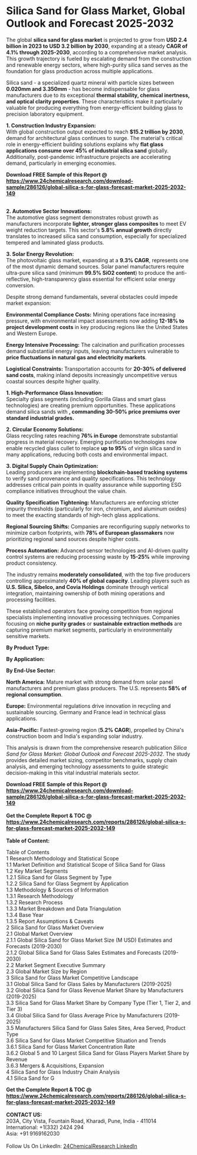 <h1>Silica Sand for Glass Market, Global Outlook and Forecast 2025-2032</h1><p>The global <strong>silica sand for glass market</strong> is projected to grow from <strong>USD 2.4 billion in 2023 to USD 3.2 billion by 2030</strong>, expanding at a steady <strong>CAGR of 4.1% through 2025-2030</strong>, according to a comprehensive market analysis. This growth trajectory is fueled by escalating demand from the construction and renewable energy sectors, where high-purity silica sand serves as the foundation for glass production across multiple applications.</p><p>Silica sand - a specialized quartz mineral with particle sizes between <strong>0.020mm and 3.350mm</strong> - has become indispensable for glass manufacturers due to its exceptional <strong>thermal stability, chemical inertness, and optical clarity properties</strong>. These characteristics make it particularly valuable for producing everything from energy-efficient building glass to precision laboratory equipment.</p><p><strong>1. Construction Industry Expansion:</strong><br>
With global construction output expected to reach <strong>$15.2 trillion by 2030</strong>, demand for architectural glass continues to surge. The material's critical role in energy-efficient building solutions explains why <strong>flat glass applications consume over 45% of industrial silica sand</strong> globally. Additionally, post-pandemic infrastructure projects are accelerating demand, particularly in emerging economies.</p><div><b>Download FREE Sample of this Report @ 
            <a href="https://www.24chemicalresearch.com/download-sample/286126/global-silica-s-for-glass-forecast-market-2025-2032-149">
            https://www.24chemicalresearch.com/download-sample/286126/global-silica-s-for-glass-forecast-market-2025-2032-149</a></b></div><br><p><strong>2. Automotive Sector Innovations:</strong><br>
The automotive glass segment demonstrates robust growth as manufacturers incorporate <strong>lighter, stronger glass composites</strong> to meet EV weight reduction targets. This sector's <strong>5.8% annual growth</strong> directly translates to increased silica sand consumption, especially for specialized tempered and laminated glass products.</p><p><strong>3. Solar Energy Revolution:</strong><br>
The photovoltaic glass market, expanding at a <strong>9.3% CAGR</strong>, represents one of the most dynamic demand sources. Solar panel manufacturers require ultra-pure silica sand (minimum <strong>99.5% SiO2 content</strong>) to produce the anti-reflective, high-transparency glass essential for efficient solar energy conversion.</p><p>Despite strong demand fundamentals, several obstacles could impede market expansion:</p><p><strong>Environmental Compliance Costs:</strong> Mining operations face increasing pressure, with environmental impact assessments now adding <strong>12-18% to project development costs</strong> in key producing regions like the United States and Western Europe.</p><p><strong>Energy Intensive Processing:</strong> The calcination and purification processes demand substantial energy inputs, leaving manufacturers vulnerable to <strong>price fluctuations in natural gas and electricity markets</strong>.</p><p><strong>Logistical Constraints:</strong> Transportation accounts for <strong>20-30% of delivered sand costs</strong>, making inland deposits increasingly uncompetitive versus coastal sources despite higher quality.</p><p><strong>1. High-Performance Glass Innovation:</strong><br>
Specialty glass segments (including Gorilla Glass and smart glass technologies) are creating premium opportunities. These applications demand silica sands with <strong>, commanding <strong>30-50% price premiums</strong> over standard industrial grades.</strong></p><p><strong>2. Circular Economy Solutions:</strong><br>
Glass recycling rates reaching <strong>76% in Europe</strong> demonstrate substantial progress in material recovery. Emerging purification technologies now enable recycled glass cullet to replace <strong>up to 95%</strong> of virgin silica sand in many applications, reducing both costs and environmental impact.</p><p><strong>3. Digital Supply Chain Optimization:</strong><br>
Leading producers are implementing <strong>blockchain-based tracking systems</strong> to verify sand provenance and quality specifications. This technology addresses critical pain points in quality assurance while supporting ESG compliance initiatives throughout the value chain.</p><p><strong>Quality Specification Tightening:</strong> Manufacturers are enforcing stricter impurity thresholds (particularly for iron, chromium, and aluminum oxides) to meet the exacting standards of high-tech glass applications.</p><p><strong>Regional Sourcing Shifts:</strong> Companies are reconfiguring supply networks to minimize carbon footprints, with <strong>78% of European glassmakers</strong> now prioritizing regional sand sources despite higher costs.</p><p><strong>Process Automation:</strong> Advanced sensor technologies and AI-driven quality control systems are reducing processing waste by <strong>15-25%</strong> while improving product consistency.</p><p>The industry remains <strong>moderately consolidated</strong>, with the top five producers controlling approximately <strong>40% of global capacity</strong>. Leading players such as <strong>U.S. Silica, Sibelco, and Covia Holdings</strong> dominate through vertical integration, maintaining ownership of both mining operations and processing facilities.</p><p>These established operators face growing competition from regional specialists implementing innovative processing techniques. Companies focusing on <strong>niche purity grades</strong> or <strong>sustainable extraction methods</strong> are capturing premium market segments, particularly in environmentally sensitive markets.</p><p><strong>By Product Type:</strong></p><p><strong>By Application:</strong></p><p><strong>By End-Use Sector:</strong></p><p><strong>North America:</strong> Mature market with strong demand from solar panel manufacturers and premium glass producers. The U.S. represents <strong>58% of regional consumption</strong>.</p><p><strong>Europe:</strong> Environmental regulations drive innovation in recycling and sustainable sourcing. Germany and France lead in technical glass applications.</p><p><strong>Asia-Pacific:</strong> Fastest-growing region (<strong>5.2% CAGR</strong>), propelled by China's construction boom and India's expanding solar industry.</p><p>This analysis is drawn from the comprehensive research publication <em>Silica Sand for Glass Market: Global Outlook and Forecast 2025-2032</em>. The study provides detailed market sizing, competitor benchmarks, supply chain analysis, and emerging technology assessments to guide strategic decision-making in this vital industrial materials sector.</p><div><b>Download FREE Sample of this Report @ 
            <a href="https://www.24chemicalresearch.com/download-sample/286126/global-silica-s-for-glass-forecast-market-2025-2032-149">
            https://www.24chemicalresearch.com/download-sample/286126/global-silica-s-for-glass-forecast-market-2025-2032-149</a></b></div><br><div><b>Get the Complete Report & TOC @ 
            <a href="https://www.24chemicalresearch.com/reports/286126/global-silica-s-for-glass-forecast-market-2025-2032-149">
            https://www.24chemicalresearch.com/reports/286126/global-silica-s-for-glass-forecast-market-2025-2032-149</a></b></div><br>
            <b>Table of Content:</b><p>Table of Contents<br />
1 Research Methodology and Statistical Scope<br />
1.1 Market Definition and Statistical Scope of Silica Sand for Glass<br />
1.2 Key Market Segments<br />
1.2.1 Silica Sand for Glass Segment by Type<br />
1.2.2 Silica Sand for Glass Segment by Application<br />
1.3 Methodology & Sources of Information<br />
1.3.1 Research Methodology<br />
1.3.2 Research Process<br />
1.3.3 Market Breakdown and Data Triangulation<br />
1.3.4 Base Year<br />
1.3.5 Report Assumptions & Caveats<br />
2 Silica Sand for Glass Market Overview<br />
2.1 Global Market Overview<br />
2.1.1 Global Silica Sand for Glass Market Size (M USD) Estimates and Forecasts (2019-2030)<br />
2.1.2 Global Silica Sand for Glass Sales Estimates and Forecasts (2019-2030)<br />
2.2 Market Segment Executive Summary<br />
2.3 Global Market Size by Region<br />
3 Silica Sand for Glass Market Competitive Landscape<br />
3.1 Global Silica Sand for Glass Sales by Manufacturers (2019-2025)<br />
3.2 Global Silica Sand for Glass Revenue Market Share by Manufacturers (2019-2025)<br />
3.3 Silica Sand for Glass Market Share by Company Type (Tier 1, Tier 2, and Tier 3)<br />
3.4 Global Silica Sand for Glass Average Price by Manufacturers (2019-2025)<br />
3.5 Manufacturers Silica Sand for Glass Sales Sites, Area Served, Product Type<br />
3.6 Silica Sand for Glass Market Competitive Situation and Trends<br />
3.6.1 Silica Sand for Glass Market Concentration Rate<br />
3.6.2 Global 5 and 10 Largest Silica Sand for Glass Players Market Share by Revenue<br />
3.6.3 Mergers & Acquisitions, Expansion<br />
4 Silica Sand for Glass Industry Chain Analysis<br />
4.1 Silica Sand for G</p><div><b>Get the Complete Report & TOC @ 
            <a href="https://www.24chemicalresearch.com/reports/286126/global-silica-s-for-glass-forecast-market-2025-2032-149">
            https://www.24chemicalresearch.com/reports/286126/global-silica-s-for-glass-forecast-market-2025-2032-149</a></b></div><br><b>CONTACT US:</b><br>
            203A, City Vista, Fountain Road, Kharadi, Pune, India - 411014<br>
            International: +1(332) 2424 294<br>
            Asia: +91 9169162030 <br><br>
            Follow Us On LinkedIn: <a href="https://www.linkedin.com/company/24chemicalresearch/">24ChemicalResearch LinkedIn</a>